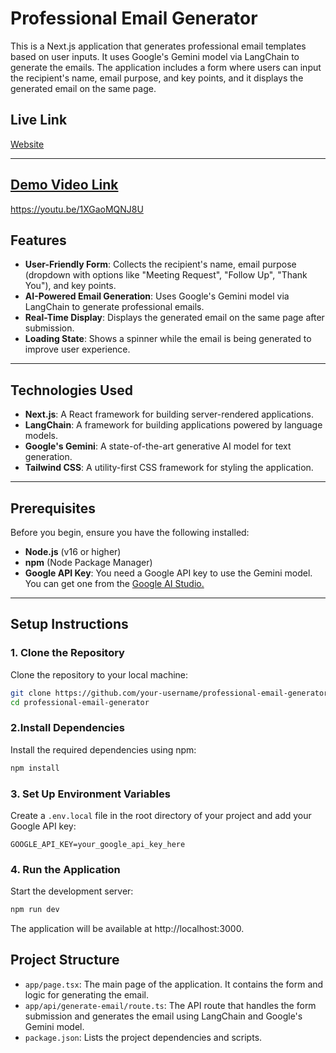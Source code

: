 # Professional Email Generator

This is a Next.js application that generates professional email templates based on user inputs. It uses Google's Gemini model via LangChain to generate the emails. The application includes a form where users can input the recipient's name, email purpose, and key points, and it displays the generated email on the same page.

## Live Link
[Website](https://email-generator-assignment.vercel.app/)

---

## [Demo Video Link](https://youtu.be/1XGaoMQNJ8U)

https://youtu.be/1XGaoMQNJ8U

## Features
- **User-Friendly Form**: Collects the recipient's name, email purpose (dropdown with options like "Meeting Request", "Follow Up", "Thank You"), and key points.
- **AI-Powered Email Generation**: Uses Google's Gemini model via LangChain to generate professional emails.
- **Real-Time Display**: Displays the generated email on the same page after submission.
- **Loading State**: Shows a spinner while the email is being generated to improve user experience.

---

## Technologies Used
- **Next.js**: A React framework for building server-rendered applications.
- **LangChain**: A framework for building applications powered by language models.
- **Google's Gemini**: A state-of-the-art generative AI model for text generation.
- **Tailwind CSS**: A utility-first CSS framework for styling the application.

---

## Prerequisites
Before you begin, ensure you have the following installed:
- **Node.js** (v16 or higher)
- **npm** (Node Package Manager)
- **Google API Key**: You need a Google API key to use the Gemini model. You can get one from the [Google AI Studio.](https://aistudio.google.com/app/apikey)

---

## Setup Instructions

### 1. Clone the Repository
Clone the repository to your local machine:
```bash
git clone https://github.com/your-username/professional-email-generator.git
cd professional-email-generator
```

### 2.Install Dependencies
Install the required dependencies using npm:
```bash
npm install
```

### 3. Set Up Environment Variables
Create a `.env.local` file in the root directory of your project and add your Google API key:
```
GOOGLE_API_KEY=your_google_api_key_here
```

### 4. Run the Application
Start the development server:
```bash
npm run dev
```

The application will be available at http://localhost:3000.

## Project Structure
- `app/page.tsx`: The main page of the application. It contains the form and logic for generating the email.
- `app/api/generate-email/route.ts`: The API route that handles the form submission and generates the email using LangChain and Google's Gemini model.
- `package.json`: Lists the project dependencies and scripts.